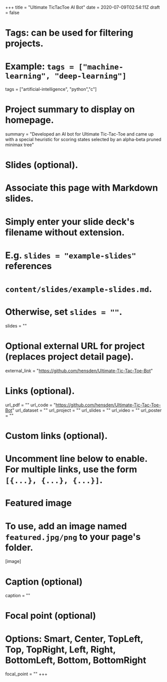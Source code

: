 +++
title = "Ultimate TicTacToe AI Bot"
date = 2020-07-09T02:54:11Z
draft = false

# Tags: can be used for filtering projects.
# Example: `tags = ["machine-learning", "deep-learning"]`
tags = ["artificial-intelligence", "python","c"]

# Project summary to display on homepage.
summary = "Developed an AI bot for  Ultimate Tic-Tac-Toe and came up with a special heuristic for scoring states selected by an alpha-beta pruned minimax tree" 
# Slides (optional).
#   Associate this page with Markdown slides.
#   Simply enter your slide deck's filename without extension.
#   E.g. `slides = "example-slides"` references 
#   `content/slides/example-slides.md`.
#   Otherwise, set `slides = ""`.
slides = ""

# Optional external URL for project (replaces project detail page).
external_link = "https://github.com/hensden/Ultimate-Tic-Tac-Toe-Bot"

# Links (optional).
url_pdf = ""
url_code = "https://github.com/hensden/Ultimate-Tic-Tac-Toe-Bot"
url_dataset = ""
url_project = ""
url_slides = ""
url_video = ""
url_poster = ""

# Custom links (optional).
#   Uncomment line below to enable. For multiple links, use the form `[{...}, {...}, {...}]`.

# Featured image
# To use, add an image named `featured.jpg/png` to your page's folder. 
[image]
  # Caption (optional)
  caption = ""

  # Focal point (optional)
  # Options: Smart, Center, TopLeft, Top, TopRight, Left, Right, BottomLeft, Bottom, BottomRight
  focal_point = ""
+++
